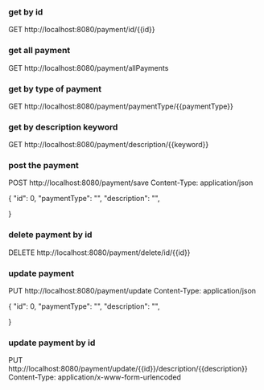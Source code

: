 ### get by id
GET http://localhost:8080/payment/id/{{id}}

### get all payment
GET http://localhost:8080/payment/allPayments

### get by type of payment
GET http://localhost:8080/payment/paymentType/{{paymentType}}

### get by description keyword
GET http://localhost:8080/payment/description/{{keyword}}

### post the payment
POST http://localhost:8080/payment/save
Content-Type: application/json

{
  "id": 0,
  "paymentType": "",
  "description": "",
  
}


### delete payment by id
DELETE http://localhost:8080/payment/delete/id/{{id}}

### update payment 
PUT http://localhost:8080/payment/update
Content-Type: application/json

{
  "id": 0,
  "paymentType": "",
  "description": "",
  
}

### update payment by id
PUT http://localhost:8080/payment/update/{{id}}/description/{{description}}
Content-Type: application/x-www-form-urlencoded



